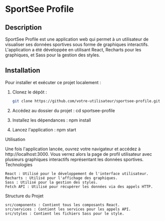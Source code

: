 # SportSee Profile

## Description

SportSee Profile est une application web qui permet à un utilisateur de visualiser ses données sportives sous forme de graphiques interactifs. L'application a été développée en utilisant React, Recharts pour les graphiques, et Sass pour la gestion des styles.

## Installation

Pour installer et exécuter ce projet localement :

1. Clonez le dépôt :
   ```bash
   git clone https://github.com/votre-utilisateur/sportsee-profile.git

2. Accédez au dossier du projet :
cd sportsee-profile

3. Installez les dépendances :
npm install

4. Lancez l'application :
npm start

Utilisation

Une fois l'application lancée, ouvrez votre navigateur et accédez à http://localhost:3000. Vous verrez alors la page de profil utilisateur avec plusieurs graphiques interactifs représentant les données sportives.
Technologies

    React : Utilisé pour le développement de l'interface utilisateur.
    Recharts : Utilisé pour l'affichage des graphiques.
    Sass : Utilisé pour la gestion des styles.
    Fetch API : Utilisé pour récupérer les données via des appels HTTP.

Structure du Projet

    src/components : Contient tous les composants React.
    src/services : Contient les services pour les appels API.
    src/styles : Contient les fichiers Sass pour le style.
